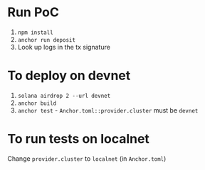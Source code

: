 # Run PoC

1. `npm install`
2. `anchor run deposit`
3. Look up logs in the tx signature

# To deploy on devnet

1. `solana airdrop 2 --url devnet`
2. `anchor build`
3. `anchor test` - `Anchor.toml::provider.cluster` must be `devnet`

# To run tests on localnet

Change `provider.cluster` to `localnet` (in `Anchor.toml`)

